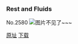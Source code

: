 ### Rest and Fluids
No.2580
![图片不见了~~~](https://imgs.xkcd.com/comics/rest_and_fluids.png)

[原址](https://xkcd.com//2580) [下载](https://imgs.xkcd.com/comics/rest_and_fluids.png)

